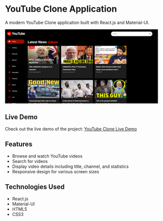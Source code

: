# YouTube Clone Application

A modern YouTube Clone application built with React.js and Material-UI.

![Project Preview](/ytc.png)

## Live Demo

Check out the live demo of the project: [YouTube Clone Live Demo](https://youtubecloneshaik.netlify.app/)

## Features

- Browse and watch YouTube videos
- Search for videos
- Display video details including title, channel, and statistics
- Responsive design for various screen sizes

## Technologies Used

- React.js
- Material-UI
- HTML5
- CSS3
